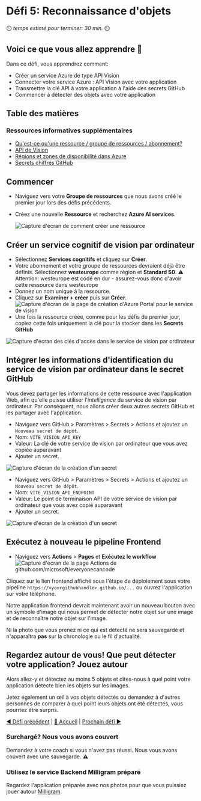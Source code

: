 # Défi 5: Reconnaissance d'objets

⏲️ _temps estimé pour terminer: 30 min._ ⏲️

## Voici ce que vous allez apprendre 🎯

Dans ce défi, vous apprendrez comment:

- Créer un service Azure de type API Vision
- Connecter votre service Azure : API Vision avec votre application
- Transmettre la clé API à votre application à l'aide des secrets GitHub
- Commencer à détecter des objets avec votre application

## Table des matières

### Ressources informatives supplémentaires

- [Qu'est-ce qu'une ressource / groupe de ressources / abonnement?](https://docs.microsoft.com/azure/cloud-adoption-framework/govern/resource-consistency/resource-access-management)
- [API de Vision](https://azure.microsoft.com/en-us/products/cognitive-services/vision-services/)
- [Régions et zones de disponibilité dans Azure](https://docs.microsoft.com/azure/availability-zones/az-overview)
- [Secrets chiffrés GitHub](https://docs.GitHub.com/en/actions/reference/encrypted-secrets)

## Commencer

- Naviguez vers votre **Groupe de ressources** que nous avons créé le premier jour lors des défis précédents.
- Créez une nouvelle **Ressource** et recherchez **Azure AI services**.
  
  ![Capture d'écran de comment créer une ressource](./images/createresource1.png)

## Créer un service cognitif de vision par ordinateur

- Sélectionnez **Services cognitifs** et cliquez sur **Créer**.
- Votre abonnement et votre groupe de ressources devraient déjà être définis. Sélectionnez **westeurope** comme région et **Standard S0**.
  ⚠️ Attention: westeurope est codé en dur - assurez-vous donc d'avoir cette ressource dans westeurope
- Donnez un nom unique à la ressource.
- Cliquez sur **Examiner + créer** puis sur **Créer**.
  ![Capture d'écran de la page de création d'Azure Portal pour le service de vision](./images/createvisionresource.png)
- Une fois la ressource créée, comme pour les défis du premier jour, copiez cette fois uniquement la clé pour la stocker dans les **Secrets GitHub**

![Capture d'écran des clés d'accès dans le service de vision par ordinateur](./images/copykeys.png)

## Intégrer les informations d'identification du service de vision par ordinateur dans le secret GitHub

Vous devez partager les informations de cette ressource avec l'application Web, afin qu'elle puisse utiliser l'_intelligence_ du service de vision par ordinateur. Par conséquent, nous allons créer deux autres secrets GitHub et les partager avec l'application.

- Naviguez vers GitHub > Paramètres > Secrets > Actions et ajoutez un `Nouveau secret de dépôt`.
- Nom: `VITE_VISION_API_KEY`
- Valeur: La clé de votre service de vision par ordinateur que vous avez copiée auparavant
- Ajouter un secret.

![Capture d'écran de la création d'un secret](./images/action_custom_vision_secret.png)

- Naviguez vers GitHub > Paramètres > Secrets > Actions et ajoutez un `Nouveau secret de dépôt`.
- Nom: `VITE_VISION_API_ENDPOINT`
- Valeur: Le point de terminaison API de votre service de vision par ordinateur que vous avez copié auparavant
- Ajouter un secret.

![Capture d'écran de la création d'un secret](./images/vision-api-endpoint-secret.png)

## Exécutez à nouveau le pipeline Frontend

- Naviguez vers **Actions** > **Pages** et **Exécutez le workflow**
  ![Capture d'écran de la page Actions de github.com/microsoft/everyonecancode](./images/run-workflow.png)

Cliquez sur le lien frontend affiché sous l'étape de déploiement sous votre pipeline `https://<yourgithubhandle>.github.io/...` ou ouvrez l'application sur votre téléphone.

Notre application frontend devrait maintenant avoir un nouveau bouton avec un symbole d'image qui nous permet de détecter notre objet sur une image et de reconnaître notre objet sur l'image.

Ni la photo que vous prenez ni ce qui est détecté ne sera sauvegardé et n'apparaîtra **pas** sur la chronologie ou le fil d'actualité.

## Regardez autour de vous! Que peut détecter votre application? Jouez autour

Alors allez-y et détectez au moins 5 objets et dites-nous à quel point votre application détecte bien les objets sur les images.

Jetez également un œil à vos objets détectés ou demandez à d'autres personnes de comparer à quel point leurs objets ont été détectés, vous pourriez être surpris.

[◀ Défi précédent](../../day1/ApplicationPart3/README_FR.md) | [🔼 Accueil](../../../README_FR.md) | [Prochain défi ▶](../../day2/Speech/README_FR.md)

### Surchargé? Nous vous avons couvert

Demandez à votre coach si vous n'avez pas réussi. Nous vous avons couvert avec une sauvegarde. ⚠️

### Utilisez le service Backend Milligram préparé

Regardez l'application préparée avec nos photos pour que vous puissiez jouer autour [Milligram](https://microsoft.github.io/everyonecancode/).
